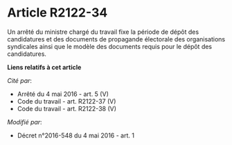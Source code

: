 # Article R2122-34

Un arrêté du ministre chargé du travail fixe la période de dépôt des candidatures et des documents de propagande électorale
des organisations syndicales ainsi que le modèle des documents requis pour le dépôt des candidatures.

**Liens relatifs à cet article**

_Cité par_:

  - Arrêté du 4 mai 2016 - art. 5 (V)
  - Code du travail - art. R2122-37 (V)
  - Code du travail - art. R2122-38 (V)

_Modifié par_:

  - Décret n°2016-548 du 4 mai 2016 - art. 1
